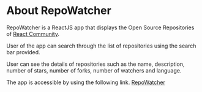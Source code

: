 # About RepoWatcher

RepoWatcher is a ReactJS app that displays the Open Source Repositories of [React Community](https://github.com/reactjs).

User of the app can search through the list of repositories using the search bar provided.

User can see the details of repositories such as the name, description, number of stars, number of forks, number of watchers and language.

The app is accessible by using the following link. [RepoWatcher](https://repowatcher.vercel.app)

